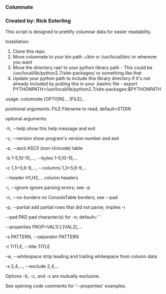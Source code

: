 ### Columnate

### Created by: Rick Esterling



This script is designed to prettify columnar data for easier readability. 

Installation: 

1. Clone this repo
2. Move columnate to your bin path ~/bin or /usr/local/bin/ or wherever you want
3. Move the directory rae/ to your python library path
        - This could be /usr/local/lib/python2.7/site-packages/ or something like that
4. Update your python path to include this library directory if it's not already included   by putting this in your .bashrc file
       - export PYTHONPATH=/usr/local/lib/python2.7/site-packages:$PYTHONPATH


usage: columnate [OPTION]... [FILE]...

positional arguments:
  FILE                  Filename to read; default=STDIN

optional arguments:

  -h, --help            show this help message and exit

  -v, --version         show program's version number and exit

  -a, --ascii           ASCII (non-Unicode) table

  -b 1-5,10-15,..., --bytes 1-5,10-15,...

  -c 1,3+5,6-9,..., --columns 1,3+5,6-9,...

  --header H1,H2,...    column headers

  -i, --ignore          ignore parsing errors; see -p

  -n, --no-borders      no ConsoleTable borders; see --pad

  -p, --partial         add partial rows that did not parse; implies -i

  --pad PAD             pad character(s) for -n; default=' '

  --properties PROP=VAL1[:[:]VAL2],...

  -s PATTERN, --separator PATTERN

  -t TITLE, --title TITLE

  -w, --whitespace      strip leading and trailing whitespace from column data

  -x 2,4,..., --exclude 2,4,...

Options -b, -c, and -x are mutually exclusive.

See opening code comments for '--properties' examples.

